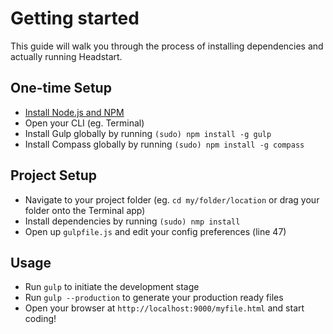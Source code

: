 # Getting started

This guide will walk you through the process of installing dependencies and actually running Headstart.

## One-time Setup

+ [Install Node.js and NPM](http://nodejs.org)
+ Open your CLI (eg. Terminal)
+ Install Gulp globally by running `(sudo) npm install -g gulp`
+ Install Compass globally by running `(sudo) npm install -g compass`

## Project Setup

+ Navigate to your project folder (eg. `cd my/folder/location` or drag your folder onto the Terminal app)
+ Install dependencies by running `(sudo) nmp install`
+ Open up `gulpfile.js` and edit your config preferences (line 47)

## Usage

+ Run `gulp` to initiate the development stage
+ Run `gulp --production` to generate your production ready files
+ Open your browser at `http://localhost:9000/myfile.html` and start coding!
